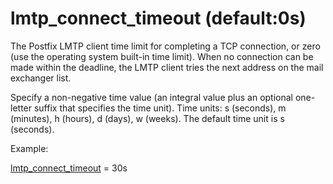 # lmtp_connect_timeout (default:0s) 

 The Postfix LMTP client time limit for completing a TCP connection, or
zero (use the operating system built-in time limit).  When no
connection can be made within the deadline, the LMTP client tries
the next address on the mail exchanger list.  

 Specify a non-negative time value (an integral value plus an optional
one-letter suffix that specifies the time unit).  Time units: s
(seconds), m (minutes), h (hours), d (days), w (weeks).
The default time unit is s (seconds).  


Example:



<a href="postconf.5.html#lmtp_connect_timeout">lmtp_connect_timeout</a> = 30s



